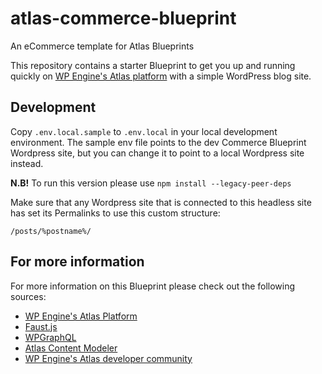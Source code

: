 # atlas-commerce-blueprint

An eCommerce template for Atlas Blueprints

This repository contains a starter Blueprint to get you up and running quickly on [WP Engine's Atlas platform](https://wpengine.com/atlas/) with a simple WordPress blog site.

## Development

Copy `.env.local.sample` to `.env.local` in your local development environment. The sample env file points to the dev Commerce Blueprint Wordpress site, but you can change it to point to a local Wordpress site instead.

**N.B!** To run this version please use `npm install --legacy-peer-deps`

Make sure that any Wordpress site that is connected to this headless site has set its Permalinks to use this custom structure:

    /posts/%postname%/

## For more information

For more information on this Blueprint please check out the following sources:

- [WP Engine's Atlas Platform](https://wpengine.com/atlas/)
- [Faust.js](https://faustjs.org)
- [WPGraphQL](https://www.wpgraphql.com)
- [Atlas Content Modeler](https://wordpress.org/plugins/atlas-content-modeler/)
- [WP Engine's Atlas developer community](https://developers.wpengine.com)
